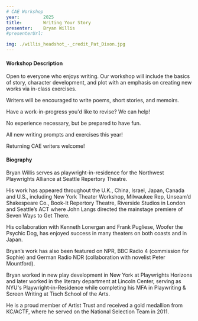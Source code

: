 ```yaml
---
# CAE Workshop
year:         2025
title:        Writing Your Story
presenter:    Bryan Willis
#presenterUrl: 

img: ./willis_headshot_-_credit_Pat_Dixon.jpg
---
```


#### Workshop Description

Open to everyone who enjoys writing. Our workshop will 
include the basics of story, character development, and plot 
with an emphasis on creating new works via in-class exercises. 

Writers will be encouraged to write poems, short stories, and memoirs. 

Have a work-in-progress you'd like to revise? We can help! 

No experience necessary, but be prepared to have fun. 

All new writing prompts and exercises this year! 

Returning CAE writers welcome!

#### Biography

Bryan Willis serves as playwright-in-residence for the Northwest 
Playwrights Alliance at Seattle Repertory Theatre.  

His work has appeared throughout the U.K., China, Israel, 
Japan, Canada and U.S., including New York Theater Workshop, 
Milwaukee Rep, Unseam’d Shakespeare Co., Book-It Repertory Theatre, 
Riverside Studios in London and Seattle’s ACT where John 
Langs directed the mainstage premiere of Seven Ways to Get There.  

His collaboration with Kenneth Lonergan and Frank Pugliese, 
Woofer the Psychic Dog, has enjoyed success in many theaters 
on both coasts and in Japan. 

Bryan’s work has also been featured on NPR, BBC Radio 4 
(commission for Sophie) and German Radio NDR (collaboration with novelist Peter Mountford). 

Bryan worked in new play development in New York at Playwrights 
Horizons and later worked in the literary department at 
Lincoln Center, serving as NYU's Playwright-in-Residence 
while completing his MFA in Playwriting & Screen 
Writing at Tisch School of the Arts.  

He is a proud member of Artist Trust and received a gold medallion 
from KC/ACTF, where he served on the National Selection Team in 2011.  

